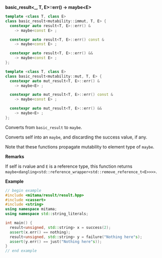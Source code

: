 **basic_result&lt;_, T, E&gt;::err() -> maybe&lt;E&gt;**

```cpp
template <class T, class E>
class basic_result<mutability::immut, T, E> {
  constexpr auto result<T, E>::err() &
    -> maybe<const E> ;

  constexpr auto result<T, E>::err() const &
    -> maybe<const E> ;

  constexpr auto result<T, E>::err() &&
    -> maybe<const E> ;
};

template <class T, class E>
class basic_result<mutability::mut, T, E> {
  constexpr auto mut_result<T, E>::err() &
    -> maybe<E> ;

  constexpr auto mut_result<T, E>::err() const &
    -> maybe<const E> ;

  constexpr auto mut_result<T, E>::err() &&
    -> maybe<E> ;
};
```

Converts from `basic_result` to `maybe`.

Converts self into an `maybe`, and discarding the success value, if any.

Note that these functions propagate mutability to element type of `maybe`.

**Remarks**

If self is rvalue and `E` is a reference type,
this function returns `maybe<dangling<std::reference_wrapper<std::remove_reference_t<E>>>>`.

**Example**

```cpp
// begin example
#include <mitama/result/result.hpp>
#include <cassert>
#include <string>
using namespace mitama;
using namespace std::string_literals;

int main() {
  result<unsigned, std::string> x = success(2);
  assert(x.err() == nothing);
  result<unsigned, std::string> y = failure("Nothing here"s);
  assert(y.err() == just("Nothing here"s));
}
// end example
```
